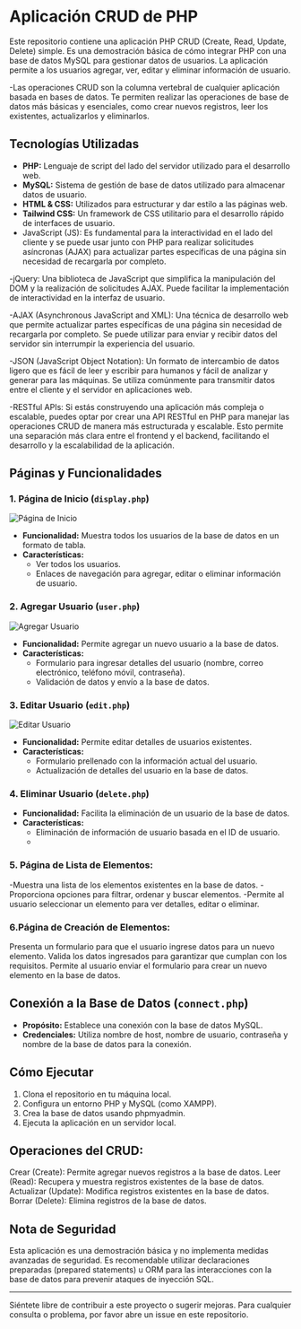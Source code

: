 
# Aplicación CRUD de PHP

Este repositorio contiene una aplicación PHP CRUD (Create, Read, Update, Delete) simple. Es una demostración básica de cómo integrar PHP con una base de datos MySQL para gestionar datos de usuarios. La aplicación permite a los usuarios agregar, ver, editar y eliminar información de usuario.

-Las operaciones CRUD son la columna vertebral de cualquier aplicación basada en bases de datos. Te permiten realizar las operaciones de base de datos más básicas y esenciales, como crear nuevos registros, leer los existentes, actualizarlos y eliminarlos.

## Tecnologías Utilizadas

- **PHP:** Lenguaje de script del lado del servidor utilizado para el desarrollo web.
- **MySQL:** Sistema de gestión de base de datos utilizado para almacenar datos de usuario.
- **HTML & CSS:** Utilizados para estructurar y dar estilo a las páginas web.
- **Tailwind CSS:** Un framework de CSS utilitario para el desarrollo rápido de interfaces de usuario.
- JavaScript (JS): Es fundamental para la interactividad en el lado del cliente y se puede usar junto con PHP para realizar solicitudes asíncronas (AJAX) para actualizar partes específicas de una página sin necesidad de recargarla por completo.

-jQuery: Una biblioteca de JavaScript que simplifica la manipulación del DOM y la realización de solicitudes AJAX. Puede facilitar la implementación de interactividad en la interfaz de usuario.

-AJAX (Asynchronous JavaScript and XML): Una técnica de desarrollo web que permite actualizar partes específicas de una página sin necesidad de recargarla por completo. Se puede utilizar para enviar y recibir datos del servidor sin interrumpir la experiencia del usuario.

-JSON (JavaScript Object Notation): Un formato de intercambio de datos ligero que es fácil de leer y escribir para humanos y fácil de analizar y generar para las máquinas. Se utiliza comúnmente para transmitir datos entre el cliente y el servidor en aplicaciones web.

-RESTful APIs: Si estás construyendo una aplicación más compleja o escalable, puedes optar por crear una API RESTful en PHP para manejar las operaciones CRUD de manera más estructurada y escalable. Esto permite una separación más clara entre el frontend y el backend, facilitando el desarrollo y la escalabilidad de la aplicación.

## Páginas y Funcionalidades

### 1. Página de Inicio (`display.php`)

![Página de Inicio](images/display.png)

- **Funcionalidad:** Muestra todos los usuarios de la base de datos en un formato de tabla.
- **Características:** 
  - Ver todos los usuarios.
  - Enlaces de navegación para agregar, editar o eliminar información de usuario.

### 2. Agregar Usuario (`user.php`)

![Agregar Usuario](images/add.png)

- **Funcionalidad:** Permite agregar un nuevo usuario a la base de datos.
- **Características:** 
  - Formulario para ingresar detalles del usuario (nombre, correo electrónico, teléfono móvil, contraseña).
  - Validación de datos y envío a la base de datos.

### 3. Editar Usuario (`edit.php`)

![Editar Usuario](images/edit.png)

- **Funcionalidad:** Permite editar detalles de usuarios existentes.
- **Características:** 
  - Formulario prellenado con la información actual del usuario.
  - Actualización de detalles del usuario en la base de datos.

### 4. Eliminar Usuario (`delete.php`)

- **Funcionalidad:** Facilita la eliminación de un usuario de la base de datos.
- **Características:** 
  - Eliminación de información de usuario basada en el ID de usuario.
  - 
### 5. Página de Lista de Elementos:

-Muestra una lista de los elementos existentes en la base de datos.
-Proporciona opciones para filtrar, ordenar y buscar elementos.
-Permite al usuario seleccionar un elemento para ver detalles, editar o eliminar. 

### 6.Página de Creación de Elementos:

Presenta un formulario para que el usuario ingrese datos para un nuevo elemento.
Valida los datos ingresados para garantizar que cumplan con los requisitos.
Permite al usuario enviar el formulario para crear un nuevo elemento en la base de datos.

## Conexión a la Base de Datos (`connect.php`)

- **Propósito:** Establece una conexión con la base de datos MySQL.
- **Credenciales:** Utiliza nombre de host, nombre de usuario, contraseña y nombre de la base de datos para la conexión.

## Cómo Ejecutar

1. Clona el repositorio en tu máquina local.
2. Configura un entorno PHP y MySQL (como XAMPP).
3. Crea la base de datos usando phpmyadmin.
4. Ejecuta la aplicación en un servidor local.


## Operaciones del CRUD:

Crear (Create): Permite agregar nuevos registros a la base de datos.
Leer (Read): Recupera y muestra registros existentes de la base de datos.
Actualizar (Update): Modifica registros existentes en la base de datos.
Borrar (Delete): Elimina registros de la base de datos.
## Nota de Seguridad

Esta aplicación es una demostración básica y no implementa medidas avanzadas de seguridad. Es recomendable utilizar declaraciones preparadas (prepared statements) u ORM para las interacciones con la base de datos para prevenir ataques de inyección SQL.

---

Siéntete libre de contribuir a este proyecto o sugerir mejoras. Para cualquier consulta o problema, por favor abre un issue en este repositorio.

